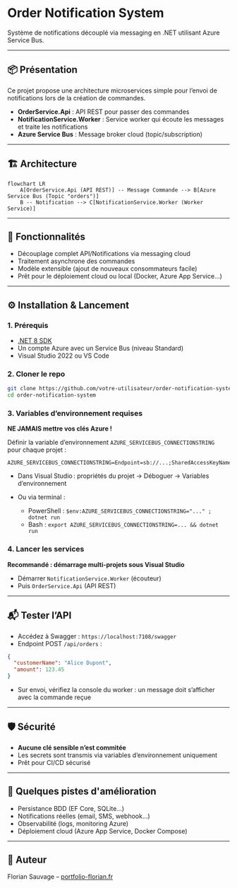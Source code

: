 # Order Notification System

Système de notifications découplé via messaging en .NET utilisant Azure Service Bus.

---

## 📦 Présentation

Ce projet propose une architecture microservices simple pour l’envoi de notifications lors de la création de commandes.

* **OrderService.Api** : API REST pour passer des commandes
* **NotificationService.Worker** : Service worker qui écoute les messages et traite les notifications
* **Azure Service Bus** : Message broker cloud (topic/subscription)

---

## 🏗️ Architecture

```mermaid
flowchart LR
    A[OrderService.Api (API REST)] -- Message Commande --> B[Azure Service Bus (Topic "orders")]
    B -- Notification --> C[NotificationService.Worker (Worker Service)]
```

---

## 🚀 Fonctionnalités

* Découplage complet API/Notifications via messaging cloud
* Traitement asynchrone des commandes
* Modèle extensible (ajout de nouveaux consommateurs facile)
* Prêt pour le déploiement cloud ou local (Docker, Azure App Service…)

---

## ⚙️ Installation & Lancement

### 1. Prérequis

* [.NET 8 SDK](https://dotnet.microsoft.com/download)
* Un compte Azure avec un Service Bus (niveau Standard)
* Visual Studio 2022 ou VS Code

### 2. Cloner le repo

```bash
git clone https://github.com/votre-utilisateur/order-notification-system.git
cd order-notification-system
```

### 3. Variables d’environnement requises

**NE JAMAIS mettre vos clés Azure !**

Définir la variable d’environnement `AZURE_SERVICEBUS_CONNECTIONSTRING` pour chaque projet :

```env
AZURE_SERVICEBUS_CONNECTIONSTRING=Endpoint=sb://...;SharedAccessKeyName=RootManageSharedAccessKey;SharedAccessKey=...
```

* Dans Visual Studio : propriétés du projet → Déboguer → Variables d’environnement
* Ou via terminal :

  * PowerShell : `$env:AZURE_SERVICEBUS_CONNECTIONSTRING="..." ; dotnet run`
  * Bash : `export AZURE_SERVICEBUS_CONNECTIONSTRING=... && dotnet run`

### 4. Lancer les services

**Recommandé : démarrage multi-projets sous Visual Studio**

* Démarrer `NotificationService.Worker` (écouteur)
* Puis `OrderService.Api` (API REST)

---

## 📬 Tester l’API

* Accédez à Swagger : `https://localhost:7108/swagger`
* Endpoint POST `/api/orders` :

```json
{
  "customerName": "Alice Dupont",
  "amount": 123.45
}
```

* Sur envoi, vérifiez la console du worker : un message doit s’afficher avec la commande reçue

---

## 🛡️ Sécurité

* **Aucune clé sensible n’est commitée**
* Les secrets sont transmis via variables d’environnement uniquement
* Prêt pour CI/CD sécurisé

---

## 🔗 Quelques pistes d'amélioration

* Persistance BDD (EF Core, SQLite…)
* Notifications réelles (email, SMS, webhook…)
* Observabilité (logs, monitoring Azure)
* Déploiement cloud (Azure App Service, Docker Compose)

---

## 📝 Auteur

Florian Sauvage – [portfolio-florian.fr](https://portfolio-florian.fr)